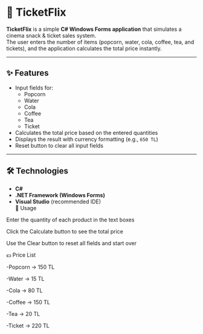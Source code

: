 # 🍿 TicketFlix

**TicketFlix** is a simple **C# Windows Forms application** that simulates a cinema snack & ticket sales system.  
The user enters the number of items (popcorn, water, cola, coffee, tea, and tickets), and the application calculates the total price instantly.  

---

## ✨ Features
- Input fields for:
  - Popcorn  
  - Water  
  - Cola  
  - Coffee  
  - Tea  
  - Ticket  
- Calculates the total price based on the entered quantities  
- Displays the result with currency formatting (e.g., `650 TL`)  
- Reset button to clear all input fields  

---

## 🛠️ Technologies
- **C#**  
- **.NET Framework (Windows Forms)**  
- **Visual Studio** (recommended IDE)  
📖 Usage

Enter the quantity of each product in the text boxes

Click the Calculate button to see the total price

Use the Clear button to reset all fields and start over

💵 Price List

-Popcorn → 150 TL

-Water → 15 TL

-Cola → 80 TL

-Coffee → 150 TL

-Tea → 20 TL

-Ticket → 220 TL
